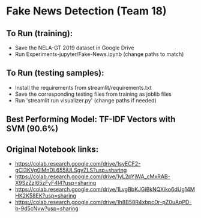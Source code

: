 # Fake News Detection (Team 18)
## To Run (training):
  - Save the NELA-GT 2019 dataset in Google Drive
  - Run Experiments-jupyter/Fake-News.ipynb (change paths to match)
## To Run (testing samples):
  - Install the requirements from streamlit/requirements.txt
  - Save the corresponding testing files from training as joblib files
  - Run 'streamlit run visualizer.py' (change paths if needed)
## Best Performing Model: TF-IDF Vectors with SVM (90.6%)
## Original Notebook links:
  - https://colab.research.google.com/drive/1syECF2-gCI3KVg0lMnDL655iULSgyZLS?usp=sharing
  - https://colab.research.google.com/drive/1yL2pYjWA_cMxRAB-X9SzZzI65zFyF4I4?usp=sharing
  - https://colab.research.google.com/drive/1LvgBbKJGiBkNQXiko6dUg14MHK2K58EK?usp=sharing
  - https://colab.research.google.com/drive/1h8B58R4xbpcDr-pZ0uApPD-b-9d5cNvw?usp=sharing
